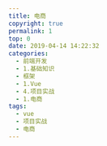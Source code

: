 ```yaml
---
title: 电商
copyright: true
permalink: 1
top: 0
date: 2019-04-14 14:22:32
categories:
  - 前端开发
  - 1.基础知识
  - 框架
  - 1.Vue
  - 4.项目实战
  - 1.电商
tags:
  - vue
  - 项目实战
  - 电商
---
```

